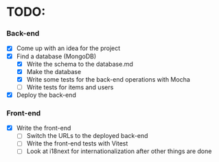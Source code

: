 # TODO:

### Back-end

- [x] Come up with an idea for the project
- [x] Find a database (MongoDB)
  - [x] Write the schema to the database.md
  - [x] Make the database
  - [x] Write some tests for the back-end operations with Mocha
  - [ ] Write tests for items and users
- [x] Deploy the back-end

### Front-end

- [x] Write the front-end
  - [ ] Switch the URLs to the deployed back-end
  - [ ] Write the front-end tests with Vitest
  - [ ] Look at i18next for internationalization after other things are done

